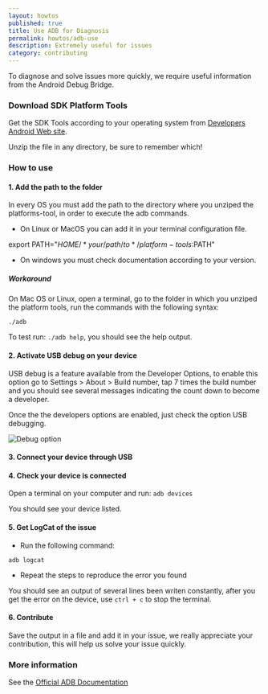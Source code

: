 ```yaml
---
layout: howtos
published: true
title: Use ADB for Diagnosis
permalink: howtos/adb-use
description: Extremely useful for issues
category: contributing
---
```


To diagnose and solve issues more quickly, we require useful information from the Android Debug Bridge.

### Download SDK Platform Tools

Get the SDK Tools according to your operating system from [Developers Android Web site](https://developer.android.com/studio/releases/platform-tools).

Unzip the file in any directory, be sure to remember which!

### How to use

#### 1. Add the path to the folder

In every OS you must add the path to the directory where you unziped the platforms-tool, in order to execute the adb commands.

- On Linux or MacOS you can add it in your terminal configuration file.

export PATH="$HOME/*your/path/to*/platform-tools:$PATH"

- On windows you must check documentation according to your version.

##### Workaround

On Mac OS or Linux, open a terminal, go to the folder in which you unziped the platform tools, run the commands with the following syntax:

```./adb```

To test run: ```./adb help```, you should see the help output.

#### 2. Activate USB debug on your device

USB debug is a feature available from the Developer Options, to enable this option go to Settings > About > Build number, tap 7 times the build number and you should see several messages indicating the count down to become a developer.

Once the the developers options are enabled, just check the option USB debugging.

<img src="{{ 'images/debugging.png' | absolute_url}}" alt="Debug option">

#### 3. Connect your device through USB

#### 4. Check your device is connected

Open a terminal on your computer and run: ```adb devices```

You should see your device listed.

#### 5. Get LogCat of the issue

- Run the following command:

```adb logcat```

- Repeat the steps to reproduce the error you found

You should see an output of several lines been writen constantly, after you get the error on the device, use ```ctrl + c``` to stop the terminal.

#### 6. Contribute

Save the output in a file and add it in your issue, we really appreciate your contribution, this will help us solve your issue quickly.

### More information

See the [Official ADB Documentation](https://developer.android.com/studio/command-line/adb)